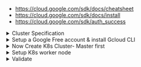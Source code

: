 - https://cloud.google.com/sdk/docs/cheatsheet
-  https://cloud.google.com/sdk/docs/install
- https://cloud.google.com/sdk/auth_success


<details>
<summary>Cluster Specification</summary>
<br>

  <img width="920" alt="image" src="https://user-images.githubusercontent.com/75510135/155874600-65acdf12-49b5-4aa8-9942-3504667d1519.png">

  
</details>

<details>
<summary>Setup a Google  Free account & install Gcloud CLI</summary>
<br>
  
  <img width="1221" alt="image" src="https://user-images.githubusercontent.com/75510135/155875428-e2fc0676-40f7-42ed-a9ac-466584f45817.png">
  
  - install gcloud cli => https://cloud.google.com/sdk/docs/install
  - on mac , first install wget => brew install wget
  - then run => 
  ```
  wget https://dl.google.com/dl/cloudsdk/channels/rapid/downloads/google-cloud-sdk-374.0.0-darwin-x86_64.tar.gz
  tar xzf google-cloud-sdk-374.0.0-darwin-x86_64.tar.gz
  cd google-cloud-sdk
  ls
  sh install.sh
  ```
  **note , you many need to  supply Y a few times in order to complete the installation** 
  
  <img width="611" alt="image" src="https://user-images.githubusercontent.com/75510135/155876207-72ee0a46-bd2a-42e1-aead-2d8eac3cd874.png">

  - Close terminal , reopen then type => gcloud projects list
  
  <img width="677" alt="image" src="https://user-images.githubusercontent.com/75510135/155876314-3b6d8ca0-b08c-4ec0-bcef-c72cd42974d2.png">

  - authorize
  <img width="886" alt="image" src="https://user-images.githubusercontent.com/75510135/155876341-653b11f5-206b-4424-953b-6669dbabb8b0.png">

  - once authorize, below can be confirmed on shell
  <img width="675" alt="image" src="https://user-images.githubusercontent.com/75510135/155876423-ee8785f5-94c4-4b7d-88b8-5e8afa6af7c2.png">

  - then run below few commands to complete the setup
  
  ```
          ~ $ gcloud projects list
        PROJECT_ID            NAME              PROJECT_NUMBER
        united-option-342608  My First Project  323525197785

          ~ $ gcloud config set project united-option-342608
        Updated property [core/project].

        ~ $ gcloud compute instances list
        API [compute.googleapis.com] not enabled on project [323525197785]. Would you
        like to enable and retry (this will take a few minutes)? (y/N)?  y

        Enabling service [compute.googleapis.com] on project [323525197785]...
        Operation "operations/acf.p2-323525197785-f328c1f7-93f9-465b-9a33-29d401a2ab59" finished successfully.
        Listed 0 items.
        ~ $
  
  ```
  

</details>


<details>
<summary>Now Create K8s Cluster- Master first</summary>
<br>

  - Create 2 VMs , one master , and 2nd worker node
  <img width="875" alt="image" src="https://user-images.githubusercontent.com/75510135/155876782-842548b9-2981-41d7-b595-80662b448d2a.png">
  
  - Create master node (creating in Singapore DC)
  ```
          gcloud compute instances create cks-master --zone=asia-southeast1-a \
        --machine-type=e2-medium \
        --image=ubuntu-1804-bionic-v20201014 \
        --image-project=ubuntu-os-cloud \
        --boot-disk-size=50GB
  
  ```
 
  <img width="701" alt="image" src="https://user-images.githubusercontent.com/75510135/155877556-61987e28-6db7-4980-8ae8-895bb3065721.png">
  
  - login into cks-master machine
  
  > ~ $ gcloud compute ssh cks-master
  <img width="699" alt="image" src="https://user-images.githubusercontent.com/75510135/155877620-59fa5e83-73e9-4aba-b912-1c09b019475e.png">

  <img width="698" alt="image" src="https://user-images.githubusercontent.com/75510135/155877630-409c81cc-0d53-4fab-bf13-80c78e42aafb.png">
  
- then login as a root and run below install.sh to install the master node
  
  ```
  sudo -i
  bash <(curl -s https://raw.githubusercontent.com/killer-sh/cks-course-environment/master/cluster-setup/latest/install_master.sh)
   
  ```
  
  <img width="700" alt="image" src="https://user-images.githubusercontent.com/75510135/155877714-4e9f370d-99e9-4ad5-b3ce-5c47dea146d1.png">

  - installation status 
  
  <img width="699" alt="image" src="https://user-images.githubusercontent.com/75510135/155877914-51300ab8-9281-4248-8f29-145e37c1c05c.png">

  - keep the command safe to run on Worker node
  

**COMMAND TO ADD A WORKER NODE **
> kubeadm join 10.148.0.2:6443 --token w606fx.q0k1m2t8huvh2oq7 --discovery-token-ca-cert-hash sha256:b53227b599eb66da42e95dd86e783ef6a9407f277ee3857bac6bdf215962681b

  
</details>

<details>
<summary>Setup K8s worker node </summary>
<br>

  - Spin the worker node vm
  
  ```
  ~ $ gcloud compute instances create cks-worker --zone=asia-southeast1-a \
> --machine-type=e2-medium \
> --image=ubuntu-1804-bionic-v20201014 \
> --image-project=ubuntu-os-cloud \
> --boot-disk-size=50GB
  ```
  
  <img width="740" alt="image" src="https://user-images.githubusercontent.com/75510135/155878128-22d7e6ed-55ff-47ce-a492-cc9aa3db2f80.png">

  
  > ~ $ gcloud compute ssh cks-worker
  
  <img width="373" alt="image" src="https://user-images.githubusercontent.com/75510135/155878152-ac8ebcaa-8874-4e3a-a841-978d616e03f2.png">

  - install worker node component now
  
  ```
  sudo -i
bash <(curl -s https://raw.githubusercontent.com/killer-sh/cks-course-environment/master/cluster-setup/latest/install_worker.sh)
  ```
  
  - installation status
  
   <img width="733" alt="image" src="https://user-images.githubusercontent.com/75510135/155878270-34f8a8d8-8fdd-40ce-a765-87ff121c37f6.png">

   
  - below command can be run on Master node in order to obtain the token
  
  > kubeadm token create --print-join-command --ttl 0
  
  - to join the cluster n master
  
  ```
  kubeadm join 10.148.0.2:6443 --token hygr4t.59z4r2mmi0741vcp --discovery-token-ca-cert-hash sha256:b53227b599eb66da42e95dd86e783ef6a9407f277ee3857bac6bdf215962681b
  ```
  
  <img width="731" alt="image" src="https://user-images.githubusercontent.com/75510135/155878325-f32a5470-265a-47ca-aee3-5e26b715b5a1.png">

  
</details>



<details>
<summary>Validate </summary>
<br>

 
    > root@cks-master:~# kubectl get nodes
  
  ```
  NAME         STATUS   ROLES                  AGE   VERSION
cks-master   Ready    control-plane,master   15m   v1.23.4
cks-worker   Ready    <none>                 69s   v1.23.4
  ```
  
  > root@cks-master:~# kubectl get po -A
  ```
NAMESPACE     NAME                                 READY   STATUS    RESTARTS      AGE
kube-system   coredns-64897985d-l4pr8              1/1     Running   0             16m
kube-system   coredns-64897985d-ztm99              1/1     Running   0             16m
kube-system   etcd-cks-master                      1/1     Running   0             16m
kube-system   kube-apiserver-cks-master            1/1     Running   0             16m
kube-system   kube-controller-manager-cks-master   1/1     Running   0             16m
kube-system   kube-proxy-fk4bn                     1/1     Running   0             16m
kube-system   kube-proxy-kr82n                     1/1     Running   0             2m30s
kube-system   kube-scheduler-cks-master            1/1     Running   0             16m
kube-system   weave-net-8dtn7                      2/2     Running   0             2m30s
kube-system   weave-net-rtp9r                      2/2     Running   1 (16m ago)   16m
root@cks-master:~#
  
  ```
</details>

